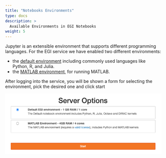 ```yaml
---
title: "Notebooks Environments"
type: docs
description: >
  Available Environments in EGI Notebooks
weight: 5
---
```


Jupyter is an extensible environment that supports different programming
languages. For the EGI service we have enabled two different environments:

- the [default environment](./default) including commonly used languages like Python, R, and
  Julia.
- the [MATLAB environment](./matlab), for running MATLAB.

After logging into the service, you will be shown a form for selecting the
environment, pick the desired one and click start

![environmet selection](notebooks-environments.png)
